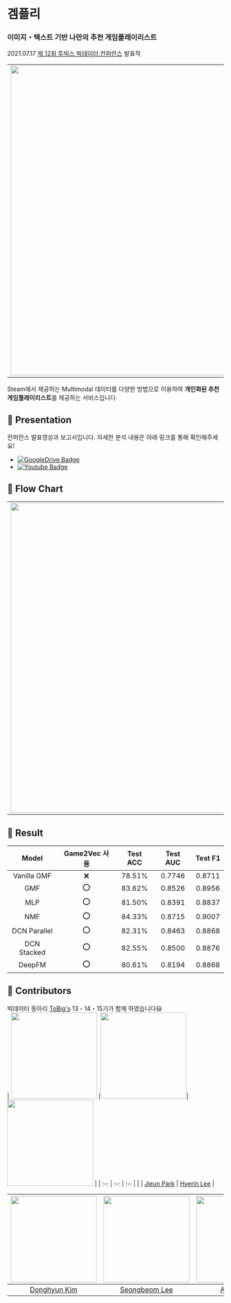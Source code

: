 # 겜플리  
### 이미지・텍스트 기반 나만의 추천 게임플레이리스트  
2021.07.17 [제 12회 투빅스 빅데이터 컨퍼런스](https://user-images.githubusercontent.com/54944069/125618205-bd89b8de-3d78-4c22-b668-5b381af4c7c1.png) 발표작  
<table>
  <tr>
    <td align="left"><img src="https://user-images.githubusercontent.com/54944069/125924022-776c40ba-3c99-49f9-b02d-d920c4750730.png" width="720px" alt=""/></a></td>
  </tr>
</table>
  
Steam에서 제공하는 Multimodal 데이터를 다양한 방법으로 이용하여 **개인화된 추천 게임플레이리스트**를 제공하는 서비스입니다.
  

## :checkered_flag: Presentation    
컨퍼런스 발표영상과 보고서입니다. 자세한 분석 내용은 아래 링크를 통해 확인해주세요!  
* [![GoogleDrive Badge](https://img.shields.io/badge/REPORT-405263?style=flat-square&logo=Quip&link=https://drive.google.com/file/d/1VnYsB8k4Fxu6UFhAxuTi4m01BjoH2uwS/view?usp=sharing)]()
* [![Youtube Badge](https://img.shields.io/badge/Youtube-ff0000?style=flat-square&logo=youtube&link=https://youtu.be/KPS1sD_lcMc)]()


  
## :checkered_flag: Flow Chart   
<table>
  <tr>
    <td align="left"><img src="https://user-images.githubusercontent.com/54944069/125940720-e3d6e88d-6cc0-4d61-9735-51540b6e9e10.png" width="720px" alt=""/></a></td>
  </tr>
</table>

  
## :checkered_flag: Result  
| Model | Game2Vec 사용 | Test ACC | Test AUC | Test F1 |  
| :-: | :-: | :-: | :-: | :-: |  
| Vanilla GMF | ❌ | 78.51% | 0.7746 | 0.8711 |  
| GMF | ⭕ | 83.62% | 0.8526 | 0.8956 | 
| MLP | ⭕ | 81.50% | 0.8391 | 0.8837 |  
| NMF | ⭕ | 84.33% | 0.8715 | 0.9007 | 
| DCN Parallel | ⭕ | 82.31% | 0.8463 | 0.8868 | 
| DCN Stacked | ⭕ | 82.55% | 0.8500 | 0.8876 | 
| DeepFM | ⭕ | 80.61% | 0.8194 | 0.8868 | 
  
  
## :checkered_flag: Contributors ##  
빅데이터 동아리 [ToBig's](http://www.datamarket.kr/xe/) 13・14・15기가 함께 하였습니다😃  
 | <img src="" width="200" > |<img src="" width="200" >| <img src="https://user-images.githubusercontent.com/54944069/125926011-173ecd1b-db58-4d69-8aac-e20fbad20b15.jpeg" width="200" height="200" > | 
 | :-: | :-: | :-: | 
 |  | [Jieun Park](https://github.com/Jieun-Enna) | [Hyerin Lee](https://github.com/hrlee113) |  
   
  | <img src="" width="200" > |<img src="" width="200" >| <img src="" width="200" height="200" > | 
 | :-: | :-: | :-: |
| [Donghyun Kim](https://github.com/DataAnalyst486) | [Seongbeom Lee](https://github.com/SeongBeomLEE) | [Ayeon Jang](https://github.com/JangAyeon) | 
